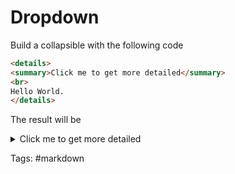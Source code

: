 # Dropdown
Build a collapsible with the following code 
```md
<details>
<summary>Click me to get more detailed</summary>
<br>
Hello World.
</details>
```

The result will be

<details>
	<summary>
	Click me to get more detailed
	</summary>
	<br>
	This is how you dropdown.
</details>

Tags: #markdown